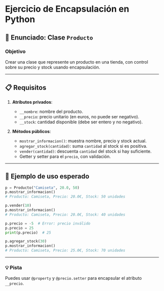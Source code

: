 # Ejercicio de Encapsulación en Python

## 🧠 Enunciado: Clase `Producto`

### Objetivo
Crear una clase que represente un producto en una tienda, con control sobre su precio y stock usando encapsulación.

---

## 📋 Requisitos

1. **Atributos privados**:
   - `__nombre`: nombre del producto.
   - `__precio`: precio unitario (en euros, no puede ser negativo).
   - `__stock`: cantidad disponible (debe ser entero y no negativo).

2. **Métodos públicos**:
   - `mostrar_informacion()`: muestra nombre, precio y stock actual.
   - `agregar_stock(cantidad)`: suma `cantidad` al stock si es positiva.
   - `vender(cantidad)`: descuenta `cantidad` del stock si hay suficiente.
   - Getter y setter para el `precio`, con validación.

---

## 🧪 Ejemplo de uso esperado

```python
p = Producto("Camiseta", 20.0, 50)
p.mostrar_informacion()
# Producto: Camiseta, Precio: 20.0€, Stock: 50 unidades

p.vender(10)
p.mostrar_informacion()
# Producto: Camiseta, Precio: 20.0€, Stock: 40 unidades

p.precio = -5  # Error: precio inválido
p.precio = 25
print(p.precio)  # 25

p.agregar_stock(30)
p.mostrar_informacion()
# Producto: Camiseta, Precio: 25.0€, Stock: 70 unidades
```

---

### 💡 Pista

Puedes usar `@property` y `@precio.setter` para encapsular el atributo `__precio`.
